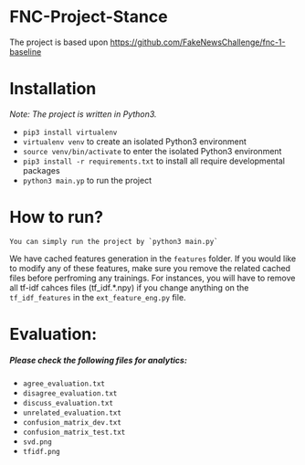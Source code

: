 # FNC-Project-Stance

The project is based upon https://github.com/FakeNewsChallenge/fnc-1-baseline

# Installation
*Note: The project is written in Python3.*
- `pip3 install virtualenv`
- `virtualenv venv` to create an isolated Python3 environment
- `source venv/bin/activate` to enter the isolated Python3 environment
- `pip3 install -r requirements.txt` to install all require developmental packages
- `python3 main.yp` to run the project
 
# How to run?
    You can simply run the project by `python3 main.py`
    
We have cached features generation in the `features` folder. If you would like to modify any of these features, make sure you remove the related cached files before perfroming any trainings. For instances, you will have to remove all tf-idf cahces files (tf_idf.*.npy) if you change anything on the `tf_idf_features` in the `ext_feature_eng.py` file.

# Evaluation:
##### Please check the following files for analytics:
* `agree_evaluation.txt`
* `disagree_evaluation.txt`
* `discuss_evaluation.txt`
* `unrelated_evaluation.txt`
* `confusion_matrix_dev.txt`
* `confusion_matrix_test.txt`
* `svd.png`
* `tfidf.png`
